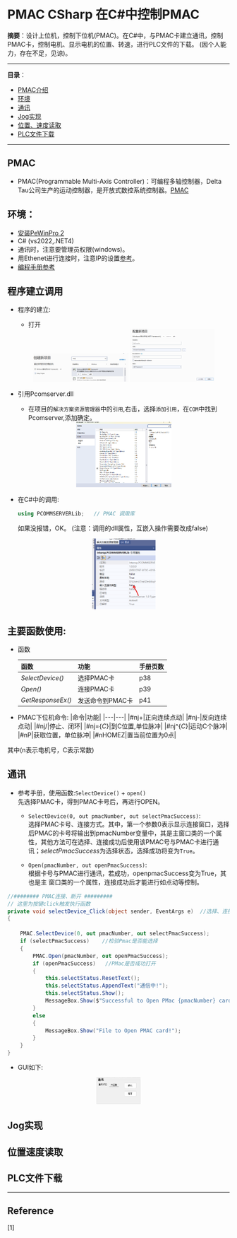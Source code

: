# PMAC CSharp 在C#中控制PMAC  

**摘要**：设计上位机，控制下位机(PMAC)。在C#中，与PMAC卡建立通讯，控制PMAC卡，控制电机、显示电机的位置、转速，进行PLC文件的下载。
(因个人能力，存在不足，见谅)。

---
**目录**：
- [PMAC介绍](#pmac)  
- [环境](#环境)
- [通讯](#通讯)  
- [Jog实现](#jog实现)
- [位置、速度读取](#位置速度读取)  
- [PLC文件下载](#plc文件下载)

---

## PMAC
- PMAC(Programmable Multi-Axis Controller)：可编程多轴控制器，Delta Tau公司生产的运动控制器，是开放式数控系统控制器。[PMAC](https://baike.baidu.com/item/PMAC%E5%8F%AF%E7%BC%96%E7%A8%8B%E5%A4%9A%E8%BD%B4%E6%8E%A7%E5%88%B6%E5%99%A8%E7%AE%80%E4%BB%8B/15641480)  

## 环境：
- [安装PeWinPro 2](https://github.com/lin-tea/PMAC_LabView/tree/main/Sources)  
- C# (vs2022,.NET4)
- 通讯时，注意要管理员权限(windows)。 
- 用Ethenet进行连接时，注意IP的设置[参考](https://blog.csdn.net/qq_42807924/article/details/95048605)。
- [编程手册参考](https://github.com/lin-tea/PMAC_LabView/blob/main/Sources/PcommServer%20Library%20of%20PMAC%20Functions%20.pdf)  

## 程序建立调用
- 程序的建立:
	- 打开
	<div align=center>
		<img src="./images/setupproject.png" height="55%" width="45%">  <img src="./images/setupproject1.png" height="40%" width="40%"></div>
	
- 引用Pcomserver.dll
	- 在项目的`解决方案资源管理器`中的`引用`,右击，选择`添加引用`，在`COM`中找到Pcomserver,添加确定。
	<div align=center>
		<img src="./images/setupproject2.png" height="45%" width="45%"></div>
	
- 在C#中的调用:
	```c#
	using PCOMMSERVERLib;   // PMAC 调用库	
	```  
	如果没报错，OK。
	(注意：调用的dll属性，互嵌入操作需要改成false)  
	<div align=center>
		<img src="./images/embed.png" height="30%" width="30%"></div>  
		
## 主要函数使用:
- 函数  

  |函数|功能|手册页数|
  |---|---|---|
  |*SelectDevice()*|选择PMAC卡|p38|
  |*Open()*|连接PMAC卡|p39|
  |*GetResponseEx()*|发送命令到PMAC卡|p41|	

- PMAC下位机命令:
  |命令|功能|
  |---|---|
  |#nj+|正向连续点动|
  |#nj-|反向连续点动|
  |#nj/|停止、闭环|
  |#nj={*C*}|到C位置,单位脉冲|
  |#nj^{*C*}|运动C个脉冲|
  |#nP|获取位置，单位脉冲|
  |#nHOMEZ|置当前位置为0点|  
  
其中(n表示电机号，C表示常数)
		
## 通讯
- 参考手册，使用函数:`SelectDevice()` + `open()`  
先选择PMAC卡，得到PMAC卡号后，再进行OPEN。  
	- `SelectDevice(0, out pmacNumber, out selectPmacSuccess)`:  
		选择PMAC卡号、连接方式。其中，第一个参数0表示显示连接窗口，选择后PMAC的卡号将输出到pmacNumber变量中，其是主窗口类的一个属性，其他方法可在选择、连接成功后使用该PMAC号与PMAC卡进行通讯；*selectPmacSuccess*为选择状态，选择成功将变为`True`。  
	
	- `Open(pmacNumber, out openPmacSuccess)`:  
		根据卡号与PMAC进行通讯，若成功，openpmacSuccess变为True，其也是主		窗口类的一个属性，连接成功后才能进行如点动等控制。  
		
```c#
//######## PMAC连接、断开 #########
// 这里为按键click触发执行函数
private void selectDevice_Click(object sender, EventArgs e)  //选择、连接PMAC
{

    PMAC.SelectDevice(0, out pmacNumber, out selectPmacSuccess);
    if (selectPmacSuccess)    //检验Pmac是否能选择
    {
        PMAC.Open(pmacNumber, out openPmacSuccess);
        if (openPmacSuccess)   //PMac是否成功打开
        {
            this.selectStatus.ResetText();
            this.selectStatus.AppendText("通信中!");
            this.selectStatus.Show();
            MessageBox.Show($"Successful to Open PMac {pmacNumber} card!");
        }
        else
        {
            MessageBox.Show("File to Open PMAC card!");
        }
    }
}
```

-  GUI如下:  

<div align=center>
		<img src="./images/connectFront.png" height="20%" width="20%"></div>  
	

## Jog实现

## 位置速度读取

## PLC文件下载

---
## Reference
[1]  
